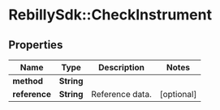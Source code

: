 # RebillySdk::CheckInstrument

## Properties
Name | Type | Description | Notes
------------ | ------------- | ------------- | -------------
**method** | **String** |  | 
**reference** | **String** | Reference data. | [optional] 


